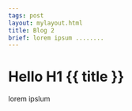 ```yaml
---
tags: post
layout: mylayout.html
title: Blog 2
brief: lorem ipsum ........
---
```

# Hello H1 {{ title }}  

lorem ipslum
